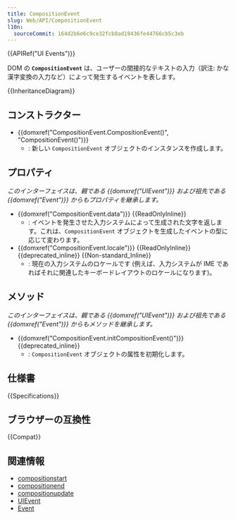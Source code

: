 ```yaml
---
title: CompositionEvent
slug: Web/API/CompositionEvent
l10n:
  sourceCommit: 164d2b6e6c9ce32fcb8ad19436fe44766cb5c3eb
---
```


{{APIRef("UI Events")}}

DOM の **`CompositionEvent`** は、ユーザーの間接的なテキストの入力（訳注: かな漢字変換の入力など）によって発生するイベントを表します。

{{InheritanceDiagram}}

## コンストラクター

- {{domxref("CompositionEvent.CompositionEvent()", "CompositionEvent()")}}
  - : 新しい `CompositionEvent` オブジェクトのインスタンスを作成します。

## プロパティ

_このインターフェイスは、親である {{domxref("UIEvent")}} および祖先である {{domxref("Event")}} からもプロパティを継承します。_

- {{domxref("CompositionEvent.data")}} {{ReadOnlyInline}}
  - : イベントを発生させた入力システムによって生成された文字を返します。これは、`CompositionEvent` オブジェクトを生成したイベントの型に応じて変わります。
- {{domxref("CompositionEvent.locale")}} {{ReadOnlyInline}} {{deprecated_inline}} {{Non-standard_Inline}}
  - : 現在の入力システムのロケールです (例えば、入力システムが IME であればそれに関連したキーボードレイアウトのロケールになります)。

## メソッド

_このインターフェイスは、親である {{domxref("UIEvent")}} および祖先である {{domxref("Event")}} からもメソッドを継承します。_

- {{domxref("CompositionEvent.initCompositionEvent()")}} {{deprecated_inline}}
  - : `CompositionEvent` オブジェクトの属性を初期化します。

## 仕様書

{{Specifications}}

## ブラウザーの互換性

{{Compat}}

## 関連情報

- [compositionstart](/ja/docs/Web/API/Element/compositionstart_event)
- [compositionend](/ja/docs/Web/API/Element/compositionend_event)
- [compositionupdate](/ja/docs/Web/API/Element/compositionupdate_event)
- [UIEvent](/ja/docs/Web/API/UIEvent)
- [Event](/ja/docs/Web/API/Event)
